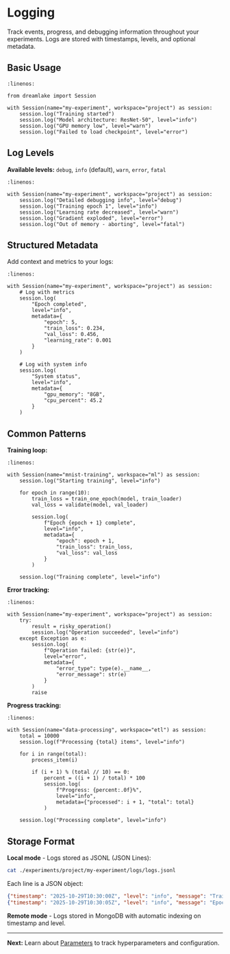 # Logging

Track events, progress, and debugging information throughout your experiments. Logs are stored with timestamps, levels, and optional metadata.

## Basic Usage

```{code-block} python
:linenos:

from dreamlake import Session

with Session(name="my-experiment", workspace="project") as session:
    session.log("Training started")
    session.log("Model architecture: ResNet-50", level="info")
    session.log("GPU memory low", level="warn")
    session.log("Failed to load checkpoint", level="error")
```

## Log Levels

**Available levels:** `debug`, `info` (default), `warn`, `error`, `fatal`

```{code-block} python
:linenos:

with Session(name="my-experiment", workspace="project") as session:
    session.log("Detailed debugging info", level="debug")
    session.log("Training epoch 1", level="info")
    session.log("Learning rate decreased", level="warn")
    session.log("Gradient exploded", level="error")
    session.log("Out of memory - aborting", level="fatal")
```

## Structured Metadata

Add context and metrics to your logs:

```{code-block} python
:linenos:

with Session(name="my-experiment", workspace="project") as session:
    # Log with metrics
    session.log(
        "Epoch completed",
        level="info",
        metadata={
            "epoch": 5,
            "train_loss": 0.234,
            "val_loss": 0.456,
            "learning_rate": 0.001
        }
    )

    # Log with system info
    session.log(
        "System status",
        level="info",
        metadata={
            "gpu_memory": "8GB",
            "cpu_percent": 45.2
        }
    )
```

## Common Patterns

**Training loop:**

```{code-block} python
:linenos:

with Session(name="mnist-training", workspace="ml") as session:
    session.log("Starting training", level="info")

    for epoch in range(10):
        train_loss = train_one_epoch(model, train_loader)
        val_loss = validate(model, val_loader)

        session.log(
            f"Epoch {epoch + 1} complete",
            level="info",
            metadata={
                "epoch": epoch + 1,
                "train_loss": train_loss,
                "val_loss": val_loss
            }
        )

    session.log("Training complete", level="info")
```

**Error tracking:**

```{code-block} python
:linenos:

with Session(name="my-experiment", workspace="project") as session:
    try:
        result = risky_operation()
        session.log("Operation succeeded", level="info")
    except Exception as e:
        session.log(
            f"Operation failed: {str(e)}",
            level="error",
            metadata={
                "error_type": type(e).__name__,
                "error_message": str(e)
            }
        )
        raise
```

**Progress tracking:**

```{code-block} python
:linenos:

with Session(name="data-processing", workspace="etl") as session:
    total = 10000
    session.log(f"Processing {total} items", level="info")

    for i in range(total):
        process_item(i)

        if (i + 1) % (total // 10) == 0:
            percent = ((i + 1) / total) * 100
            session.log(
                f"Progress: {percent:.0f}%",
                level="info",
                metadata={"processed": i + 1, "total": total}
            )

    session.log("Processing complete", level="info")
```

## Storage Format

**Local mode** - Logs stored as JSONL (JSON Lines):

```bash
cat ./experiments/project/my-experiment/logs/logs.jsonl
```

Each line is a JSON object:

```json
{"timestamp": "2025-10-29T10:30:00Z", "level": "info", "message": "Training started", "metadata": null, "sequenceNumber": 0}
{"timestamp": "2025-10-29T10:30:05Z", "level": "info", "message": "Epoch 1 complete", "metadata": {"train_loss": 0.5}, "sequenceNumber": 1}
```

**Remote mode** - Logs stored in MongoDB with automatic indexing on timestamp and level.

---

**Next:** Learn about [Parameters](parameters.md) to track hyperparameters and configuration.
